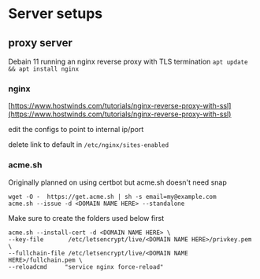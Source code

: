 # Server setups

## proxy server

Debain 11 running an nginx reverse proxy with TLS termination
`apt update && apt install nginx`

### nginx

[https://www.hostwinds.com/tutorials/nginx-reverse-proxy-with-ssl](https://www.hostwinds.com/tutorials/nginx-reverse-proxy-with-ssl)

edit the configs to point to internal ip/port

delete link to default in `/etc/nginx/sites-enabled`

### acme.sh

Originally planned on using certbot but acme.sh doesn't need snap

```
wget -O -  https://get.acme.sh | sh -s email=my@example.com
acme.sh --issue -d <DOMAIN NAME HERE> --standalone
```
Make sure to create the folders used below first
```
acme.sh --install-cert -d <DOMAIN NAME HERE> \
--key-file       /etc/letsencrypt/live/<DOMAIN NAME HERE>/privkey.pem  \
--fullchain-file /etc/letsencrypt/live/<DOMAIN NAME HERE>/fullchain.pem \
--reloadcmd     "service nginx force-reload"
```